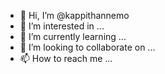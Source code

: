 - 👋 Hi, I’m @kappithannemo
- 👀 I’m interested in ...
- 🌱 I’m currently learning ...
- 💞️ I’m looking to collaborate on ...
- 📫 How to reach me ...

<!---
kappithannemo/kappithannemo is a ✨ special ✨ repository because its `README.md` (this file) appears on your GitHub profile.
You can click the Preview link to take a look at your changes.
--->
